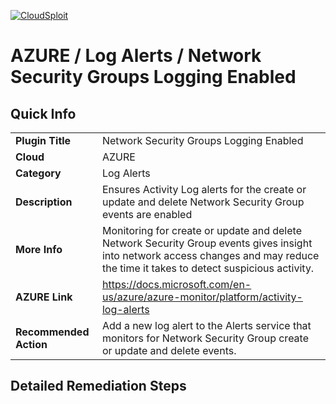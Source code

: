 [![CloudSploit](https://cloudsploit.com/img/logo-new-big-text-100.png "CloudSploit")](https://cloudsploit.com)

# AZURE / Log Alerts / Network Security Groups Logging Enabled

## Quick Info

| | |
|-|-|
| **Plugin Title** | Network Security Groups Logging Enabled |
| **Cloud** | AZURE |
| **Category** | Log Alerts |
| **Description** | Ensures Activity Log alerts for the create or update and delete Network Security Group events are enabled |
| **More Info** | Monitoring for create or update and delete Network Security Group events gives insight into network access changes and may reduce the time it takes to detect suspicious activity. |
| **AZURE Link** | https://docs.microsoft.com/en-us/azure/azure-monitor/platform/activity-log-alerts |
| **Recommended Action** | Add a new log alert to the Alerts service that monitors for Network Security Group create or update and delete events. |

## Detailed Remediation Steps


